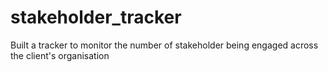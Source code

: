 # stakeholder_tracker
Built a tracker to monitor the number of stakeholder being engaged across the client's organisation 
